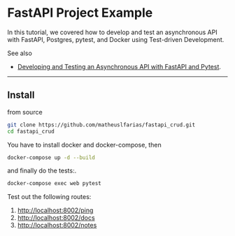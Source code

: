 # FastAPI Project Example
In this tutorial, we covered how to develop and test an asynchronous API with FastAPI, Postgres, pytest, and Docker using Test-driven Development.

See also

-  [Developing and Testing an Asynchronous API with FastAPI and Pytest](https://testdriven.io/blog/fastapi-crud/).

<!--  DELETE THE LINES ABOVE THIS AND WRITE YOUR PROJECT README BELOW -->

---

## Install

from source
```bash
git clone https://github.com/matheuslfarias/fastapi_crud.git
cd fastapi_crud

```
You have to install docker and docker-compose, then
```bash
docker-compose up -d --build

```
and finally do the tests:.
```bash
docker-compose exec web pytest

```
Test out the following routes:
1. [http://localhost:8002/ping](http://localhost:8003/ping)
2. [http://localhost:8002/docs](http://localhost:8003/docs)
3. [http://localhost:8002/notes](http://localhost:8003/notes)
